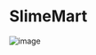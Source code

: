 # SlimeMart

![image](https://github.com/ylkwok714/SlimeMart/assets/46937609/ca1887b4-41f5-4997-8ad2-fdb94f6f8f9b)
